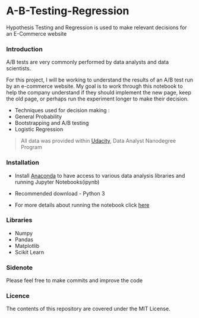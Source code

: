 # A-B-Testing-Regression
Hypothesis Testing and Regression is used to make relevant decisions for an E-Commerce website
### Introduction
A/B tests are very commonly performed by data analysts and data scientists.

For this project, I will be working to understand the results of an A/B test run by an e-commerce website. My goal is to work through this notebook to help the company understand if they should implement the new page, keep the old page, or perhaps run the experiment longer to make their decision.
- Techniques used for decision making :
 - General Probability
 - Bootstrapping and A/B testing
 - Logistic Regression

 >All data was provided within [Udacity](https://www.udacity.com), Data Analyst Nanodegree Program

### Installation
- Install [Anaconda](https://www.anaconda.com/distribution/)  to have access to various data analysis libraries and running Jupyter Notebooks(ipynb)

- Recommended download - Python 3

- For more details about running the notebook click [here](https://jupyter.readthedocs.io/en/latest/running.html#running)

### Libraries
- Numpy
- Pandas
- Matplotlib
- Scikit Learn

### Sidenote
Please feel free to make commits and improve the code

### Licence
The contents of this repository are covered under the MIT License.
